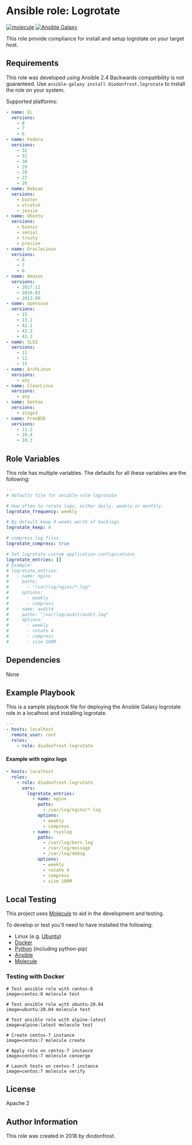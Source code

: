 # Ansible role: Logrotate

[![molecule](https://github.com/diodonfrost/ansible-role-logrotate/workflows/molecule/badge.svg)](https://github.com/diodonfrost/ansible-role-logrotate/actions)
[![Ansible Galaxy](https://img.shields.io/badge/galaxy-diodonfrost.logrotate-660198.svg)](https://galaxy.ansible.com/diodonfrost/logrotate)

This role provide compliance for install and setup logrotate on your target host.

## Requirements

This role was developed using Ansible 2.4 Backwards compatibility is not guaranteed.
Use `ansible-galaxy install diodonfrost.logrotate` to install the role on your system.

Supported platforms:

```yaml
- name: EL
  versions:
    - 8
    - 7
    - 6
- name: Fedora
  versions:
    - 32
    - 31
    - 30
    - 29
    - 28
    - 27
    - 26
- name: Debian
  versions:
    - buster
    - stretch
    - jessie
- name: Ubuntu
  versions:
    - bionic
    - xenial
    - trusty
    - precise
- name: OracleLinux
  versions:
    - 8
    - 7
    - 6
- name: Amazon
  versions:
    - 2017.12
    - 2016.03
    - 2013.09
- name: opensuse
  versions:
    - 15
    - 13.2
    - 42.1
    - 42.2
    - 42.3
- name: SLES
  versions:
    - 11
    - 12
    - 15
- name: ArchLinux
  versions:
    - any
- name: ClearLinux
  versions:
    - any
- name: Gentoo
  versions:
    - stage3
- name: FreeBSD
  versions:
    - 11.2
    - 10.4
    - 10.3
```

## Role Variables

This role has multiple variables. The defaults for all these variables are the following:

```yaml
---
# defaults file for ansible-role-logrotate

# How often to rotate logs, either daily, weekly or monthly.
logrotate_frequency: weekly

# By default keep 4 weeks worth of backlogs
logrotate_keep: 4

# compress log files
logrotate_compress: true

# Set logrotate custom application configurations
logrotate_entries: []
# Example:
# logrotate_entries:
#   - name: nginx
#     paths:
#       - "/var/log/nginx/*.log"
#     options:
#       - weekly
#       - compress
#   - name: auditd
#     paths: "/var/log/audit/audit.log"
#     options:
#       - weekly
#       - rotate 4
#       - compress
#       - size 100M
```


## Dependencies

None

## Example Playbook

This is a sample playbook file for deploying the Ansible Galaxy logrotate role in a localhost and installing logrotate.

```yaml
---
- hosts: localhost
  remote_user: root
  roles:
    - role: diodonfrost.logrotate
```

#### Example with nginx logs

```yaml
- hosts: localhost
  roles:
    - role: diodonfrost.logrotate
      vars:
        logrotate_entries:
          - name: nginx
            paths:
              - /var/log/nginx/*.log
            options:
              - weekly
              - compress
          - name: rsyslog
            paths:
              - /var/log/kern.log
              - /var/log/message
              - /var/log/debug
            options:
              - weekly
              - rotate 4
              - compress
              - size 100M
```

## Local Testing

This project uses [Molecule](http://molecule.readthedocs.io/) to aid in the
development and testing.

To develop or test you'll need to have installed the following:

* Linux (e.g. [Ubuntu](http://www.ubuntu.com/))
* [Docker](https://www.docker.com/)
* [Python](https://www.python.org/) (including python-pip)
* [Ansible](https://www.ansible.com/)
* [Molecule](http://molecule.readthedocs.io/)

### Testing with Docker

```shell
# Test ansible role with centos-8
image=centos:8 molecule test

# Test ansible role with ubuntu-20.04
image=ubuntu:20.04 molecule test

# Test ansible role with alpine-latest
image=alpine:latest molecule test

# Create centos-7 instance
image=centos:7 molecule create

# Apply role on centos-7 instance
image=centos:7 molecule converge

# Launch tests on centos-7 instance
image=centos:7 molecule verify
```

## License

Apache 2

## Author Information

This role was created in 2018 by diodonfrost.
